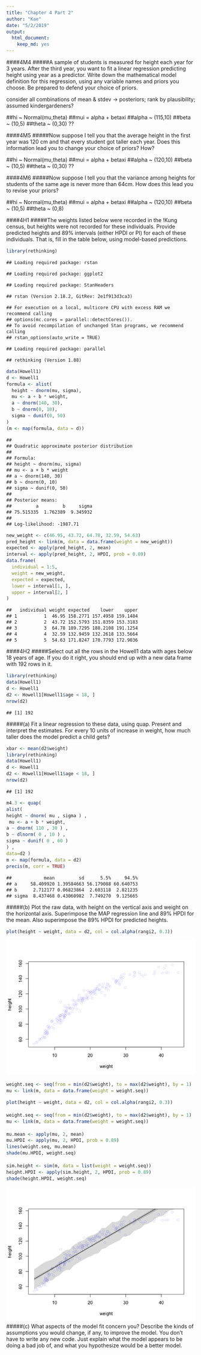 ```yaml
---
title: "Chapter 4 Part 2"
author: "Kae"
date: "5/2/2019"
output: 
  html_document: 
    keep_md: yes
---
```




####4M4
#####A sample of students is measured for height each year for 3 years. After the third year, you want to fit a linear regression predicting height using year as a predictor. Write down the mathematical model definition for this regression, using any variable names and priors you choose. Be prepared to defend your choice of priors.

consider all combinations of mean & stdev -> posteriors; rank by plausibility; assumed kindergardeners? 

##hi ~ Normal(mu,theta)
##mui = alpha + betaxi
##alpha ~ (115,10)
##beta ~ (10,5)
##theta ~ (0,30) ??



####4M5
#####Now suppose I tell you that the average height in the first year was 120 cm and that every student got taller each year. Does this information lead you to change your choice of priors? How?

##hi ~ Normal(mu,theta)
##mui = alpha + betaxi
##alpha ~ (120,10)
##beta ~ (10,5)
##theta ~ (0,30) ??

####4M6
#####Now suppose I tell you that the variance among heights for students of the same age is never more than 64cm. How does this lead you to revise your priors?

##hi ~ Normal(mu,theta)
##mui = alpha + betaxi
##alpha ~ (120,10)
##beta ~ (10,5)
##theta ~ (0,8) 

####4H1
#####The weights listed below were recorded in the !Kung census, but heights were not recorded for these individuals. Provide predicted heights and 89% intervals (either HPDI or PI) for each of these individuals. That is, fill in the table below, using model-based predictions.


```r
library(rethinking)
```

```
## Loading required package: rstan
```

```
## Loading required package: ggplot2
```

```
## Loading required package: StanHeaders
```

```
## rstan (Version 2.18.2, GitRev: 2e1f913d3ca3)
```

```
## For execution on a local, multicore CPU with excess RAM we recommend calling
## options(mc.cores = parallel::detectCores()).
## To avoid recompilation of unchanged Stan programs, we recommend calling
## rstan_options(auto_write = TRUE)
```

```
## Loading required package: parallel
```

```
## rethinking (Version 1.88)
```

```r
data(Howell1)
d <- Howell1
formula <- alist(
  height ~ dnorm(mu, sigma),
  mu <- a + b * weight,
  a ~ dnorm(140, 30),
  b ~ dnorm(0, 10),
  sigma ~ dunif(0, 50)
)
(m <- map(formula, data = d))
```

```
## 
## Quadratic approximate posterior distribution
## 
## Formula:
## height ~ dnorm(mu, sigma)
## mu <- a + b * weight
## a ~ dnorm(140, 30)
## b ~ dnorm(0, 10)
## sigma ~ dunif(0, 50)
## 
## Posterior means:
##         a         b     sigma 
## 75.515335  1.762389  9.345932 
## 
## Log-likelihood: -1987.71
```

```r
new_weight <- c(46.95, 43.72, 64.78, 32.59, 54.63)
pred_height <- link(m, data = data.frame(weight = new_weight))
expected <- apply(pred_height, 2, mean)
interval <- apply(pred_height, 2, HPDI, prob = 0.89)
data.frame(
  individual = 1:5, 
  weight = new_weight, 
  expected = expected, 
  lower = interval[1, ], 
  upper = interval[2, ]
)
```

```
##   individual weight expected    lower    upper
## 1          1  46.95 158.2771 157.4958 159.1484
## 2          2  43.72 152.5793 151.8359 153.3183
## 3          3  64.78 189.7295 188.2108 191.1254
## 4          4  32.59 132.9459 132.2618 133.5664
## 5          5  54.63 171.8247 170.7793 172.9036
```

####4H2
#####Select out all the rows in the Howell1 data with ages below 18 years of age. If you do it right, you should end up with a new data frame with 192 rows in it.

```r
library(rethinking)
data(Howell1)
d <- Howell1
d2 <- Howell1[Howell1$age < 18, ]
nrow(d2)
```

```
## [1] 192
```
#####(a) Fit a linear regression to these data, using quap. Present and interpret the estimates. For every 10 units of increase in weight, how much taller does the model predict a child gets?


```r
xbar <- mean(d2$weight)
library(rethinking)
data(Howell1)
d <- Howell1
d2 <- Howell1[Howell1$age < 18, ]
nrow(d2)
```

```
## [1] 192
```

```r
m4.3 <- quap(
alist(
height ~ dnorm( mu , sigma ) ,
 mu <- a + b * weight,
a ~ dnorm( 110 , 30 ) ,
b ~ dlnorm( 0 , 10 ) ,
sigma ~ dunif( 0 , 60 )
) ,
data=d2 )
m <- map(formula, data = d2)
precis(m, corr = TRUE)
```

```
##            mean         sd      5.5%     94.5%
## a     58.409920 1.39584663 56.179088 60.640753
## b      2.712177 0.06823864  2.603118  2.821235
## sigma  8.437468 0.43060982  7.749270  9.125665
```
#####(b) Plot the raw data, with height on the vertical axis and weight on the horizontal axis. Superimpose the MAP regression line and 89% HPDI for the mean. Also superimpose the 89% HPDI for predicted heights.

```r
plot(height ~ weight, data = d2, col = col.alpha(rangi2, 0.3))
```

![](Chapter4Part2_files/figure-html/unnamed-chunk-5-1.png)<!-- -->

```r
weight.seq <- seq(from = min(d2$weight), to = max(d2$weight), by = 1)
mu <- link(m, data = data.frame(weight = weight.seq))
```

```r
plot(height ~ weight, data = d2, col = col.alpha(rangi2, 0.3))

weight.seq <- seq(from = min(d2$weight), to = max(d2$weight), by = 1)
mu <- link(m, data = data.frame(weight = weight.seq))

mu.mean <- apply(mu, 2, mean)
mu.HPDI <- apply(mu, 2, HPDI, prob = 0.89)
lines(weight.seq, mu.mean)
shade(mu.HPDI, weight.seq)

sim.height <- sim(m, data = list(weight = weight.seq))
height.HPDI <- apply(sim.height, 2, HPDI, prob = 0.89)
shade(height.HPDI, weight.seq)
```

![](Chapter4Part2_files/figure-html/unnamed-chunk-6-1.png)<!-- -->
#####(c) What aspects of the model fit concern you? Describe the kinds of assumptions you would change, if any, to improve the model. You don’t have to write any new code. Just explain what the model appears to be doing a bad job of, and what you hypothesize would be a better model.
